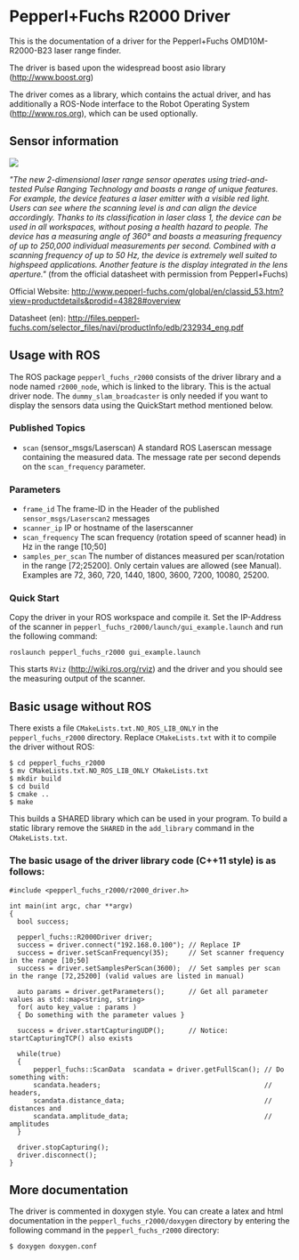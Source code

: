 Pepperl+Fuchs R2000 Driver
===============================

This is the documentation of a driver for the Pepperl+Fuchs OMD10M-R2000-B23 laser range finder.

The driver is based upon the widespread boost asio library (<http://www.boost.org>)

The driver comes as a library, which contains the actual driver, and has additionally a ROS-Node interface to the Robot Operating System (<http://www.ros.org>), which can be used optionally.


Sensor information
-------------------------------

![](https://raw.githubusercontent.com/dillenberger/pepperl_fuchs/master/pepperl_fuchs_r2000/doxygen/r2000.jpg)


_"The new 2-dimensional laser range sensor operates using tried-and-tested Pulse Ranging Technology and boasts a range of unique features. For example, the device features a laser emitter with a visible red light. Users can see where the scanning level is and can align the device accordingly. Thanks to its classification in laser class 1, the device can be used in all workspaces, without posing a health hazard to people. The device has a measuring angle of 360° and boasts a measuring frequency of up to 250,000 individual measurements per second. Combined with a scanning frequency of up to 50 Hz, the device is extremely well suited to highspeed applications. Another feature is the display integrated in the lens aperture."_ (from the official datasheet with permission from Pepperl+Fuchs)

Official Website: http://www.pepperl-fuchs.com/global/en/classid_53.htm?view=productdetails&prodid=43828#overview

Datasheet (en): http://files.pepperl-fuchs.com/selector_files/navi/productInfo/edb/232934_eng.pdf


Usage with ROS
---------------------------
The ROS package `pepperl_fuchs_r2000` consists of the driver library and a node named `r2000_node`, which is linked to the library. This is the actual driver node. The `dummy_slam_broadcaster` is only needed if you want to display the sensors data using the QuickStart method mentioned below.

### Published Topics

- `scan` (sensor_msgs/Laserscan) A standard ROS Laserscan message containing the measured data. The message rate per second depends on the `scan_frequency` parameter.

### Parameters

- `frame_id` The frame-ID in the Header of the published `sensor_msgs/Laserscan2` messages
- `scanner_ip` IP or hostname of the laserscanner
- `scan_frequency` The scan frequency (rotation speed of scanner head) in Hz in the range [10;50]
- `samples_per_scan` The number of distances measured per scan/rotation in the range [72;25200]. Only certain values are allowed (see Manual). Examples are 72, 360, 720, 1440, 1800, 3600, 7200, 10080, 25200.

### Quick Start

Copy the driver in your ROS workspace and compile it.
Set the IP-Address of the scanner in `pepperl_fuchs_r2000/launch/gui_example.launch` and run the following command:

    roslaunch pepperl_fuchs_r2000 gui_example.launch

This starts `RViz` (http://wiki.ros.org/rviz) and the driver and you should see the measuring output of the scanner.

Basic usage without ROS
---------------------------
There exists a file `CMakeLists.txt.NO_ROS_LIB_ONLY` in the `pepperl_fuchs_r2000` directory.
Replace `CMakeLists.txt` with it to compile the driver without ROS:

    $ cd pepperl_fuchs_r2000
    $ mv CMakeLists.txt.NO_ROS_LIB_ONLY CMakeLists.txt
    $ mkdir build
    $ cd build
    $ cmake ..
    $ make

This builds a SHARED library which can be used in your program. 
To build a static library remove the `SHARED` in the `add_library` command in the `CMakeLists.txt`.

### The basic usage of the driver library code (C++11 style) is as follows:

    #include <pepperl_fuchs_r2000/r2000_driver.h>

    int main(int argc, char **argv)
    {
      bool success;

      pepperl_fuchs::R2000Driver driver;
      success = driver.connect("192.168.0.100"); // Replace IP
      success = driver.setScanFrequency(35);     // Set scanner frequency in the range [10;50]
      success = driver.setSamplesPerScan(3600);  // Set samples per scan in the range [72,25200] (valid values are listed in manual)

      auto params = driver.getParameters();      // Get all parameter values as std::map<string, string>
      for( auto key_value : params )
      { Do something with the parameter values }

      success = driver.startCapturingUDP();      // Notice: startCapturingTCP() also exists

      while(true)
      {
          pepperl_fuchs::ScanData  scandata = driver.getFullScan(); // Do something with:
          scandata.headers;                                         // headers,
          scandata.distance_data;                                   // distances and
          scandata.amplitude_data;                                  // amplitudes
      }

      driver.stopCapturing();
      driver.disconnect();
    }

More documentation
-------------------------
The driver is commented in doxygen style. 
You can create a latex and html documentation in the `pepperl_fuchs_r2000/doxygen` directory 
by entering the following command in the `pepperl_fuchs_r2000` directory:

    $ doxygen doxygen.conf
    

